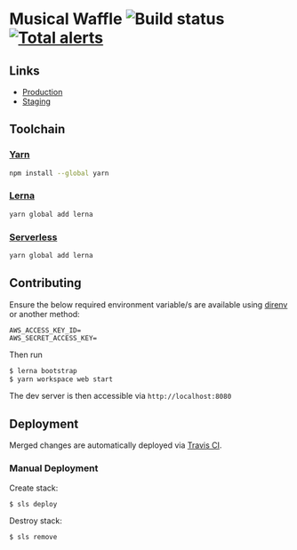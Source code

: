 # Musical Waffle ![Build status](https://travis-ci.com/sourcier/musical-waffle.svg?branch=develop) [![Total alerts](https://img.shields.io/lgtm/alerts/g/sourcier/musical-waffle.svg?logo=lgtm&logoWidth=18)](https://lgtm.com/projects/g/sourcier/musical-waffle/alerts/)

## Links

- [Production](https://sourcier.uk)
- [Staging](https://d1jdni2enio11g.cloudfront.net)

## Toolchain

### [Yarn](http://yarnpkg.com)

```bash
npm install --global yarn
```

### [Lerna](https://lerna.js.org)

```bash
yarn global add lerna
```

### [Serverless](https://www.serverless.com)

```bash
yarn global add lerna
```

## Contributing

Ensure the below required environment variable/s are available using [direnv](https://direnv.net/) or another method:

```
AWS_ACCESS_KEY_ID=
AWS_SECRET_ACCESS_KEY=
```
Then run

```bash
$ lerna bootstrap
$ yarn workspace web start
```

The dev server is then accessible via ```http://localhost:8080```

## Deployment

Merged changes are automatically deployed via [Travis CI](https://travis-ci.com/sourcier/musical-waffle).

### Manual Deployment

Create stack:

```bash
$ sls deploy
```

Destroy stack:

```bash
$ sls remove
```

